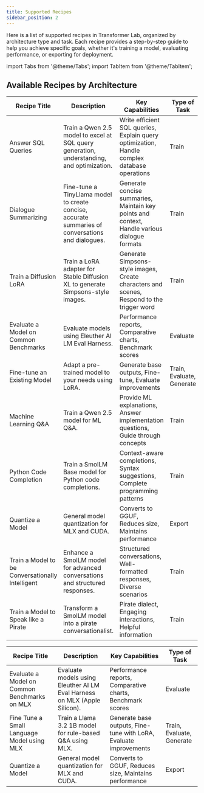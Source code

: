 ```yaml
---
title: Supported Recipes
sidebar_position: 2
---
```


Here is a list of supported recipes in Transformer Lab, organized by architecture type and task. Each recipe provides a step-by-step guide to help you achieve specific goals, whether it's training a model, evaluating performance, or exporting for deployment.


import Tabs from '@theme/Tabs';
import TabItem from '@theme/TabItem';

## Available Recipes by Architecture

<Tabs>

  <TabItem value="cuda-amd" label="⚙️ CUDA / AMD">

  | Recipe Title | Description | Key Capabilities | Type of Task |
  |--------------|-------------|------------------|--------------|
  | Answer SQL Queries | Train a Qwen 2.5 model to excel at SQL query generation, understanding, and optimization. | Write efficient SQL queries, Explain query optimization, Handle complex database operations | Train |
  | Dialogue Summarizing | Fine-tune a TinyLlama model to create concise, accurate summaries of conversations and dialogues. | Generate concise summaries, Maintain key points and context, Handle various dialogue formats | Train |
  | Train a Diffusion LoRA | Train a LoRA adapter for Stable Diffusion XL to generate Simpsons-style images. | Generate Simpsons-style images, Create characters and scenes, Respond to the trigger word | Train |
  | Evaluate a Model on Common Benchmarks | Evaluate models using Eleuther AI LM Eval Harness. | Performance reports, Comparative charts, Benchmark scores | Evaluate |
  | Fine-tune an Existing Model | Adapt a pre-trained model to your needs using LoRA. | Generate base outputs, Fine-tune, Evaluate improvements | Train, Evaluate, Generate |
  | Machine Learning Q&A | Train a Qwen 2.5 model for ML Q&A. | Provide ML explanations, Answer implementation questions, Guide through concepts | Train |
  | Python Code Completion | Train a SmolLM Base model for Python code completions. | Context-aware completions, Syntax suggestions, Complete programming patterns | Train |
  | Quantize a Model | General model quantization for MLX and CUDA. | Converts to GGUF, Reduces size, Maintains performance | Export |
  | Train a Model to be Conversationally Intelligent | Enhance a SmolLM model for advanced conversations and structured responses. | Structured conversations, Well-formatted responses, Diverse scenarios | Train |
  | Train a Model to Speak like a Pirate | Transform a SmolLM model into a pirate conversationalist. | Pirate dialect, Engaging interactions, Helpful information | Train |

  </TabItem>

  <TabItem value="mlx" label="🍎 MLX">

  | Recipe Title | Description | Key Capabilities | Type of Task |
  |--------------|-------------|------------------|--------------|
  | Evaluate a Model on Common Benchmarks on MLX | Evaluate models using Eleuther AI LM Eval Harness on MLX (Apple Silicon). | Performance reports, Comparative charts, Benchmark scores | Evaluate |
  | Fine Tune a Small Language Model using MLX | Train a Llama 3.2 1B model for rule-based Q&A using MLX. | Generate base outputs, Fine-tune with LoRA, Evaluate improvements | Train, Evaluate, Generate |
  | Quantize a Model | General model quantization for MLX and CUDA. | Converts to GGUF, Reduces size, Maintains performance | Export |

  </TabItem>
</Tabs>